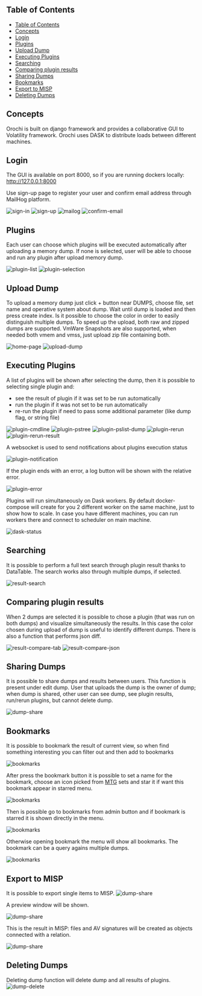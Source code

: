## Table of Contents

- [Table of Contents](#table-of-contents)
- [Concepts](#concepts)
- [Login](#login)
- [Plugins](#plugins)
- [Upload Dump](#upload-dump)
- [Executing Plugins](#executing-plugins)
- [Searching](#searching)
- [Comparing plugin results](#comparing-plugin-results)
- [Sharing Dumps](#sharing-dumps)
- [Bookmarks](#bookmarks)
- [Export to MISP](#export-to-misp)
- [Deleting Dumps](#deleting-dumps)

## Concepts

Orochi is built on django framework and provides a collaborative GUI to Volatility framework.
Orochi uses DASK to distribute loads between different machines.

## Login

The GUI is available on port 8000, so if you are running dockers locally: http://127.0.0.1:8000

Use sign-up page to register your user and confirm email address through MailHog platform.

![sign-in](images/001_sign_in.png)
![sign-up](images/002_sign_up.png)
![mailog](images/003_mailhog_mail.png)
![confirm-email](images/004_confirm_email.png)
## Plugins

Each user can choose which plugins will be executed automatically after uploading a memory dump. If none is selected, user will be able to choose and run any plugin after upload memory dump.

![plugin-list](images/006_user_plugin_list.png)
![plugin-selection](images/007_user_plugin_filter&selection.png)

## Upload Dump

To upload a memory dump just click + button near DUMPS, choose file, set name and operative system about dump.
Wait until dump is loaded and then press create index.
Is it possible to choose the color in order to easily distinguish multiple dumps.
To speed up the upload, both raw and zipped dumps are supported.
VmWare Snapshots are also supported, when needed both vmem and vmss, just upload zip file containing both.

![home-page](images/005_home_page.png)
![upload-dump](images/008_upload_dump.png)

## Executing Plugins

A list of plugins will be shown after selecting the dump, then it is possible to selecting single plugin and:
- see the result of plugin if it was set to be run automatically
- run the plugin if it was not set to be run automatically
- re-run the plugin if need to pass some additional parameter (like dump flag, or string file)



![plugin-cmdline](images/010_plugin_result_cmdline.png)
![plugin-pstree](images/011_plugin_result_pstree.png)
![plugin-pslist-dump](images/012_plugin_pslist_dump.png)
![plugin-rerun](images/013_rerun_plugin.png)
![plugin-rerun-result](images/014_rerun_plugin_result.png)

A websocket is used to send notifications about plugins execution status

![plugin-notification](images/015_plugin_notifications.png)

If the plugin ends with an error, a log button will be shown with the relative error.

![plugin-error](images/020_error_log.png)


Plugins will run simultaneously on Dask workers.
By default docker-compose will create for you 2 different worker on the same machine, just to show how to scale. In case you have different machines, you can run workers there and connect to scheduler on main machine.

![dask-status](images/009_dask_status.png)

## Searching

It is possible to perform a full text search through plugin result  thanks to DataTable.
The search works also through multiple dumps, if selected.

![result-search](images/017_plugin_result_search.png)

## Comparing plugin results

When 2 dumps are selected it is possible to chose a plugin (that was run on both dumps) and visualize simultaneously the results.
In this case the color chosen during upload of dump is useful to identify different dumps.
There is also a function that performs json diff.

![result-compare-tab](images/018_results_tab_compare.png)
![result-compare-json](images/019_results_json_compare.png)

## Sharing Dumps

It is possible to share dumps and results between users.
This function is present under edit dump.
User that uploads the dump is the owner of dump; when dump is shared, other user can see dump, see plugin results, run/rerun plugins, but cannot delete dump.

![dump-share](images/016_users_share_dump.png)

## Bookmarks

It is possible to bookmark the result of current view, so when find something interesting you can filter out and then add to bookmarks

![bookmarks](images/051_bookmarks.png)

After press the bookmark button it is possible to set a name for the bookmark, choose an icon picked from [MTG](https://magic.wizards.com/) sets and star it if want this bookmark appear in starred menu.

![bookmarks](images/052_bookmarks_save.png)

Then is possible go to bookmarks from admin button and if bookmark is starred it is shown directly in the menu.

![bookmarks](images/053_bookmarks_starred.png)

Otherwise opening bookmark the menu will show all bookmarks. The bookmark can be a query agains multiple dumps.

![bookmarks](images/054_bookmarks_list.png)

## Export to MISP

It is possible to export single items to MISP.
![dump-share](images/048_misp_export.png)

A preview window will be shown.

![dump-share](images/049_misp_export.png)

This is the result in MISP: files and AV signatures will be created as objects connected with a relation.

![dump-share](images/050_misp_export.png)

## Deleting Dumps

Deleting dump function will delete dump and all results of plugins.
![dump-delete](images/021_dump_delete.png)